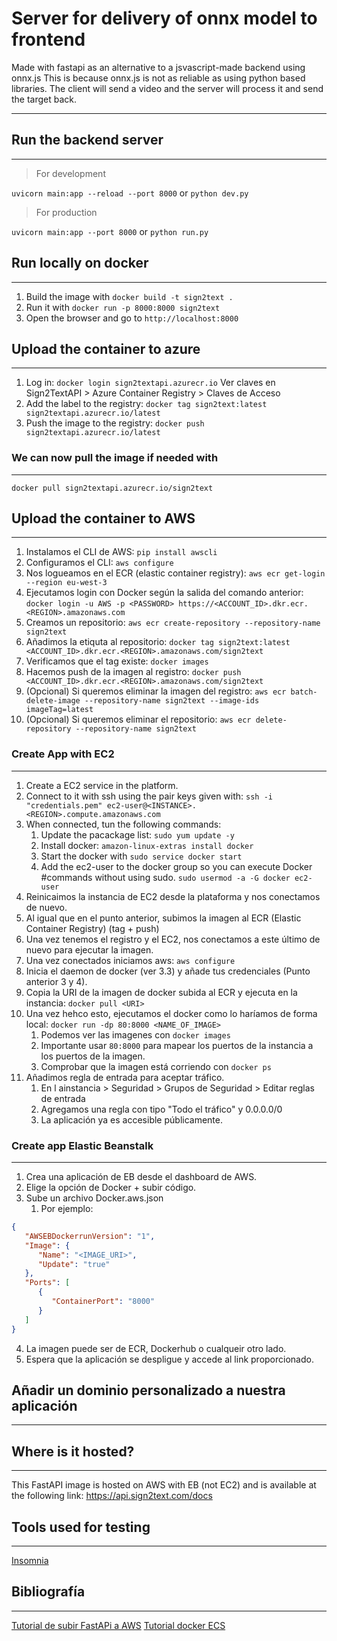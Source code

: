 # Server for delivery of onnx model to frontend

Made with fastapi as an alternative to a jsvascript-made backend using onnx.js
This is because onnx.js is not as reliable as using python based libraries.
The client will send a video and the server will process it and send the target back.

---

## Run the backend server

---

> For development

`uvicorn main:app --reload --port 8000` or `python dev.py`

> For production

`uvicorn main:app --port 8000` or `python run.py`

## Run locally on docker

---

1. Build the image with `docker build -t sign2text .`
2. Run it with `docker run -p 8000:8000 sign2text`
3. Open the browser and go to `http://localhost:8000`

## Upload the container to azure

---

1. Log in: `docker login sign2textapi.azurecr.io` Ver claves en Sign2TextAPI > Azure Container Registry > Claves de Acceso
2. Add the label to the registry: `docker tag sign2text:latest sign2textapi.azurecr.io/latest`
3. Push the image to the registry: `docker push sign2textapi.azurecr.io/latest`

### We can now pull the image if needed with

---

`docker pull sign2textapi.azurecr.io/sign2text`

## Upload the container to AWS

---

1. Instalamos el CLI de AWS: `pip install awscli`
2. Configuramos el CLI: `aws configure`
3. Nos logueamos en el ECR (elastic container registry): `aws ecr get-login --region eu-west-3`
4. Ejecutamos login con Docker según la salida del comando anterior: `docker login -u AWS -p <PASSWORD> https://<ACCOUNT_ID>.dkr.ecr.<REGION>.amazonaws.com`
5. Creamos un repositorio: `aws ecr create-repository --repository-name sign2text`
6. Añadimos la etiquta al repositorio: `docker tag sign2text:latest <ACCOUNT_ID>.dkr.ecr.<REGION>.amazonaws.com/sign2text`
7. Verificamos que el tag existe: `docker images`
8. Hacemos push de la imagen al registro: `docker push <ACCOUNT_ID>.dkr.ecr.<REGION>.amazonaws.com/sign2text`
9. (Opcional) Si queremos eliminar la imagen del registro: `aws ecr batch-delete-image --repository-name sign2text --image-ids imageTag=latest`
10. (Opcional) Si queremos eliminar el repositorio: `aws ecr delete-repository --repository-name sign2text`

### Create App with EC2

---

1. Create a EC2 service in the platform.
2. Connect to it with ssh using the pair keys given with: `ssh -i "credentials.pem" ec2-user@<INSTANCE>.<REGION>.compute.amazonaws.com`
3. When connected, tun the following commands:
   1. Update the pacackage list: `sudo yum update -y`
   2. Install docker: `amazon-linux-extras install docker`
   3. Start the docker with `sudo service docker start`
   4. Add the ec2-user to the docker group so you can execute Docker #commands without using sudo. `sudo usermod -a -G docker ec2-user`
4. Reinicaimos la instancia de EC2 desde la plataforma y nos conectamos de nuevo.
5. Al igual que en el punto anterior, subimos la imagen al ECR (Elastic Container Registry) (tag + push)
6. Una vez tenemos el registro y el EC2, nos conectamos a este último de nuevo para ejecutar la imagen.
7. Una vez conectados iniciamos aws: `aws configure`
8. Inicia el daemon de docker (ver 3.3) y añade tus credenciales (Punto anterior 3 y 4).
9. Copia la URI de la imagen de docker subida al ECR y ejecuta en la instancia: `docker pull <URI>`
10. Una vez hehco esto, ejecutamos el docker como lo haríamos de forma local: `docker run -dp 80:8000 <NAME_OF_IMAGE>`
    1. Podemos ver las imagenes con `docker images`
    2. Importante usar `80:8000` para mapear los puertos de la instancia a los puertos de la imagen.
    3. Comprobar que la imagen está corriendo con `docker ps`
11. Añadimos regla de entrada para aceptar tráfico.
    1. En l ainstancia > Seguridad > Grupos de Seguridad > Editar reglas de entrada
    2. Agregamos una regla con tipo "Todo el tráfico" y 0.0.0.0/0
    3. La aplicación ya es accesible públicamente.

### Create app Elastic Beanstalk

---

1. Crea una aplicación de EB desde el dashboard de AWS.
2. Elige la opción de Docker + subir código.
3. Sube un archivo Docker.aws.json
   1. Por ejemplo:

```json
{
   "AWSEBDockerrunVersion": "1",
   "Image": {
      "Name": "<IMAGE_URI>",
      "Update": "true"
   },
   "Ports": [
      {
         "ContainerPort": "8000"
      }
   ]
}
```

4. La imagen puede ser de ECR, Dockerhub o cualqueir otro lado.
5. Espera que la aplicación se despligue y accede al link proporcionado.

## Añadir un dominio personalizado a nuestra aplicación

---

## Where is it hosted?

---

This FastAPI image is hosted on AWS with EB (not EC2) and is available at the following link: <https://api.sign2text.com/docs>

## Tools used for testing

---

[Insomnia](https://insomnia.rest/download)

## Bibliografía

---

[Tutorial de subir FastAPi a AWS](https://levelup.gitconnected.com/deploy-a-dockerized-fastapi-application-to-aws-cc757830ba1b)
[Tutorial docker ECS](https://blog.clairvoyantsoft.com/deploy-and-run-docker-images-on-aws-ecs-85a17a073281)
